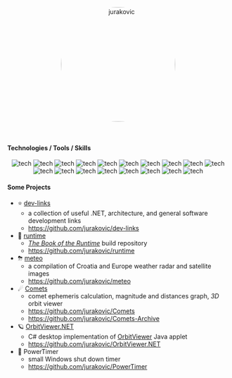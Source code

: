 
<p align="center">
	<a href="https://github.com/jurakovic">
		<img align="center" src="https://avatars.githubusercontent.com/u/17744091" alt="jurakovic" style="width:260px; border-radius: 50%" />
	</a>
</p>
</br>

#### Technologies / Tools / Skills

<p align="center">
	<img alt="tech" src="https://img.shields.io/badge/-C%23-512BD4?style=flat-square                                &logoColor=white" />
	<img alt="tech" src="https://img.shields.io/badge/-.NET-512BD4?style=flat-square                                &logo=dotnet&logoColor=white" />
	<img alt="tech" src="https://img.shields.io/badge/-SQL-2088FF?style=flat-square                                 &logoColor=white" />
	<img alt="tech" src="https://img.shields.io/badge/-Visual%20Studio-1a73e8?style=flat-square                     &logoColor=white" />
	<img alt="tech" src="https://img.shields.io/badge/-Software%20Development-13aa52?style=flat-square              &logoColor=white" />
	<img alt="tech" src="https://img.shields.io/badge/-Software%20Architecture-13aa52?style=flat-square             &logoColor=white" />
	<img alt="tech" src="https://img.shields.io/badge/-Microservices-13aa52?style=flat-square                       &logoColor=white" />
	<img alt="tech" src="https://img.shields.io/badge/-Trunk%20Based%20Development-5849BE?style=flat-square         &logoColor=white" />
	<img alt="tech" src="https://img.shields.io/badge/-Continuous%20Integration-5849BE?style=flat-square            &logoColor=white" />
	<img alt="tech" src="https://img.shields.io/badge/-Continuous%20Delivery-5849BE?style=flat-square               &logoColor=white" />
	<img alt="tech" src="https://img.shields.io/badge/-Docker-2496ED?style=flat-square                              &logo=docker&logoColor=white" />
	<img alt="tech" src="https://img.shields.io/badge/-Kubernetes-326CE5?style=flat-square                          &logo=kubernetes&logoColor=white" />
	<img alt="tech" src="https://img.shields.io/badge/-Bash-311C87?style=flat-square                                &logo=gnubash&logoColor=white" />
	<img alt="tech" src="https://img.shields.io/badge/-Git-F05032?style=flat-square                                 &logo=git&logoColor=white" />
	<img alt="tech" src="https://img.shields.io/badge/-Jenkins-D24939?style=flat-square                             &logo=jenkins&logoColor=white" />
	<img alt="tech" src="https://img.shields.io/badge/-DevOps-DD0031?style=flat-square                              &logoColor=white" />
	<img alt="tech" src="https://img.shields.io/badge/-GitOps-DD0031?style=flat-square                              &logoColor=white" />
	<img alt="tech" src="https://img.shields.io/badge/-Infrastructure%20as%20Code-DD0031?style=flat-square          &logoColor=white" />
</p>

#### Some Projects

- ⭐ [dev-links](https://jurakovic.github.io/dev-links/)
	- a collection of useful .NET, architecture, and general software development links
	- <https://github.com/jurakovic/dev-links>
- 📖 [runtime](https://jurakovic.github.io/runtime/)
	- [_The Book of the Runtime_](https://github.com/dotnet/runtime/tree/main/docs/design/coreclr/botr/README.md) build repository
	- <https://github.com/jurakovic/runtime>
- ⛈ [meteo](https://jurakovic.github.io/meteo/)
	- a compilation of Croatia and Europe weather radar and satellite images
	- <https://github.com/jurakovic/meteo>
- ☄ [Comets](https://jurakovic.github.io/Comets/)
	- comet ephemeris calculation, magnitude and distances graph, *3D* orbit viewer
	- <https://github.com/jurakovic/Comets>
	- <https://github.com/jurakovic/Comets-Archive>
- 🪐 [OrbitViewer.NET](https://jurakovic.github.io/OrbitViewer.NET/)
	- C# desktop implementation of [OrbitViewer](https://www.astroarts.co.jp/products/orbitviewer/index.html) Java applet
	- <https://github.com/jurakovic/OrbitViewer.NET>
- 🔋 PowerTimer
	- small Windows shut down timer
	- <https://github.com/jurakovic/PowerTimer>
